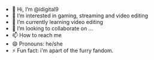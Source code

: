 - 👋 Hi, I’m @idigital9
- 👀 I’m interested in gaming, streaming and video editing 
- 🌱 I’m currently learning video editing 
- 💞️ I’m looking to collaborate on ...
- 📫 How to reach me 
- 😄 Pronouns: he/she
- ⚡ Fun fact: i'm apart of the furry fandom.

<!---
idigital9/idigital9 is a ✨ special ✨ repository because its `README.md` (this file) appears on your GitHub profile.
You can click the Preview link to take a look at your changes.
--->

